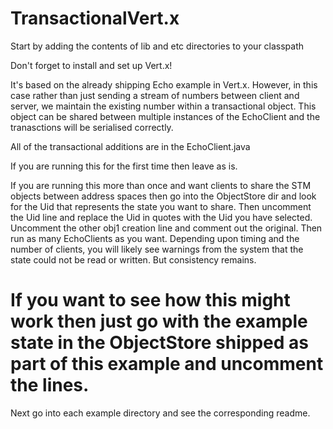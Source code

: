 TransactionalVert.x
===================

Start by adding the contents of lib and etc directories to your classpath

Don't forget to install and set up Vert.x!

It's based on the already shipping Echo example in Vert.x. However, in this case rather than just
sending a stream of numbers between client and server, we maintain the existing number within a
transactional object. This object can be shared between multiple instances of the EchoClient and the
tranasctions will be serialised correctly.

All of the transactional additions are in the EchoClient.java

If you are running this for the first time then leave as is.

If you are running this more than once and want clients to share the STM objects between
address spaces then go into the ObjectStore dir and look for the Uid that represents the state
you want to share. Then uncomment the Uid line  and replace the Uid in quotes with the Uid
you have selected. Uncomment the other obj1 creation line and comment out the original. Then run as
many EchoClients as you want. Depending upon timing and the number of clients, you will likely
see warnings from the system that the state could not be read or written. But consistency remains.

If you want to see how this might work then just go with the example state in the ObjectStore
shipped as part of this example and uncomment the lines.
=======
Next go into each example directory and see the corresponding readme.
